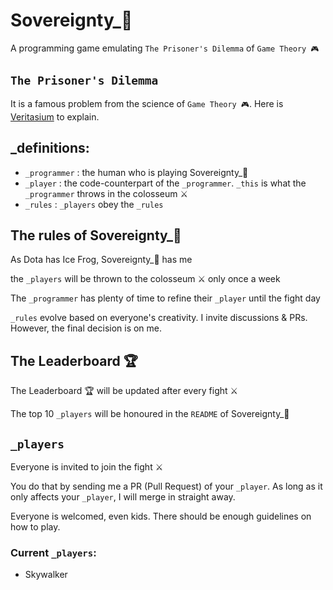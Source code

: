 # Sovereignty_👑

A programming game emulating `The Prisoner's Dilemma` of `Game Theory 🎮`

## `The Prisoner's Dilemma`

It is a famous problem from the science of `Game Theory 🎮`. Here is [Veritasium](https://www.youtube.com/watch?v=mScpHTIi-kM) to explain.

## _definitions:

- `_programmer` : the human who is playing Sovereignty_👑 
- `_player` : the code-counterpart of the `_programmer`. `_this` is what the `_programmer` throws in the colosseum ⚔️
- `_rules` : `_players` obey the `_rules`

## The rules of Sovereignty_👑 

As Dota has Ice Frog, Sovereignty_👑 has me

the `_players` will be thrown to the colosseum ⚔️ only once a week

The `_programmer` has plenty of time to refine their `_player` until the fight day

`_rules` evolve based on everyone's creativity. I invite discussions & PRs. However, the final decision is on me.

## The Leaderboard 🏆

The Leaderboard 🏆 will be updated after every fight ⚔️

The top 10 `_players` will be honoured in the `README` of Sovereignty_👑 

## `_players`

Everyone is invited to join the fight ⚔️

You do that by sending me a PR (Pull Request) of your `_player`. As long as it only affects your `_player`, I will merge in straight away.

Everyone is welcomed, even kids. There should be enough guidelines on how to play.

### Current `_players`:
- Skywalker 